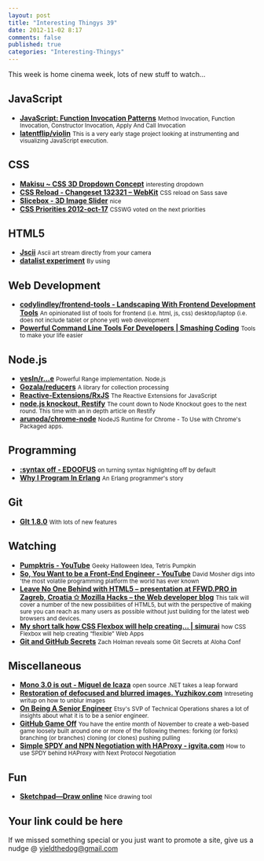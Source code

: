 ```yaml
--- 
layout: post 
title: "Interesting Thingys 39" 
date: 2012-11-02 8:17 
comments: false 
published: true 
categories: "Interesting-Thingys" 
--- 
```

This week is home cinema week, lots of new stuff to watch…

<!-- More -->

## JavaScript

- **[JavaScript: Function Invocation Patterns](http://doctrina.org/Javascript-Function-Invocation-Patterns.html)**
    <small>Method Invocation, Function Invocation, Constructor Invocation, Apply And Call Invocation</small>
- **[latentflip/violin](https://github.com/latentflip/violin)**
    <small>This is a very early stage project looking at instrumenting and visualizing JavaScript execution. </small>
 
## CSS

- **[Makisu ~ CSS 3D Dropdown Concept](http://soulwire.github.com/Makisu/)**
    <small>interesting dropdown</small>
- **[CSS Reload - Changeset 132321 – WebKit](http://trac.webkit.org/changeset/132321)**
    <small>CSS reload on Sass save</small>
- **[Slicebox - 3D Image Slider](http://tympanus.net/Development/Slicebox/index4.html)**
    <small>nice</small>
- **[CSS Priorities 2012-oct-17](http://disruptive-innovations.com/zoo/customers/CSSWG/Priorities.html)**
    <small>CSSWG voted on the next priorities</small>
 
## HTML5

- **[Jscii](http://enotionz.github.com/jscii/)**
    <small>Ascii art stream directly from your camera</small>
- **[datalist experiment](http://demo.agektmr.com/datalist/)**
    <small>By using <datalist>, you can define a list of suggestions you want the user to select from. Users can optionally select from your suggestions as well as typing it by themselves.</small>
 
## Web Development

- **[codylindley/frontend-tools - Landscaping With Frontend Development Tools](https://github.com/codylindley/frontend-tools)**
    <small>An opinionated list of tools for frontend (i.e. html, js, css) desktop/laptop (i.e. does not include tablet or phone yet) web development </small>
- **[Powerful Command Line Tools For Developers | Smashing Coding](http://coding.smashingmagazine.com/2012/10/29/powerful-command-line-tools-developers/)**
    <small>Tools to make your life easier</small>
 
## Node.js

- **[vesln/r...e](https://github.com/vesln/r...e)**
    <small>Powerful Range implementation. Node.js </small>
- **[Gozala/reducers](https://github.com/Gozala/reducers)**
    <small>A library for collection processing</small>
- **[Reactive-Extensions/RxJS](https://github.com/Reactive-Extensions/RxJS)**
    <small>The Reactive Extensions for JavaScript</small>
- **[node.js knockout, Restify](http://blog.nodeknockout.com/post/34710903021/restify)**
    <small>The count down to Node Knockout goes to the next round. This time with an in depth article on Restify</small>
- **[arunoda/chrome-node](https://github.com/arunoda/chrome-node)**
    <small>NodeJS Runtime for Chrome - To Use with Chrome's Packaged apps.</small>
 
## Programming

- **[:syntax off - EDOOFUS](http://www.kyleisom.net/blog/2012/10/17/syntax-off/)**
    <small>on turning syntax highlighting off by default</small>
- **[Why I Program In Erlang](http://www.evanmiller.org/why-i-program-in-erlang.html)**
    <small>An Erlang programmer's story</small>
 
## Git

- **[GIt 1.8.0](http://git-htmldocs.googlecode.com/git/RelNotes/1.8.0.txt)**
    <small>With lots of new features</small>
 
## Watching

- **[Pumpktris - YouTube](http://www.youtube.com/watch?feature=player_embedded)**
    <small>Geeky Halloween Idea, Tetris Pumpkin</small>
- **[So, You Want to be a Front-End Engineer - YouTube](https://www.youtube.com/watch?v=Lsg84NtJbmI)**
    <small>David Mosher digs into 'the most volatile programming platform the world has ever known</small>
- **[Leave No One Behind with HTML5 – presentation at FFWD.PRO in Zagreb, Croatia ✩ Mozilla Hacks – the Web developer blog](https://hacks.mozilla.org/2012/10/leave-no-one-behind-with-html5-presentation-at-ffwd-pro-in-zagreb-croatia/)**
    <small>This talk will cover a number of the new possibilities of HTML5, but with the perspective of making sure you can reach as many users as possible without just building for the latest web browsers and devices.</small>
- **[My short talk how CSS Flexbox will help creating... | simurai](http://simurai.com/post/34144004589/flexbox-web-apps)**
    <small>how CSS Flexbox will help creating “flexible” Web Apps</small>
- **[Git and GitHub Secrets](http://confreaks.com/videos/1229-aloharuby2012-git-and-github-secrets)**
    <small>Zach Holman reveals some Git Secrets at Aloha Conf</small>
 
## Miscellaneous

- **[Mono 3.0 is out - Miguel de Icaza](http://tirania.org/blog/archive/2012/Oct-22.html)**
    <small>open source .NET takes a leap forward</small>
- **[Restoration of defocused and blurred images. Yuzhikov.com](http://yuzhikov.com/articles/BlurredImagesRestoration1.htm)**
    <small>Intreseting writup on how to unblur images</small>
- **[On Being A Senior Engineer](http://www.kitchensoap.com/2012/10/25/on-being-a-senior-engineer/)**
    <small>Etsy's SVP of Technical Operations shares a lot of insights about what it is to be a senior engineer.</small>
- **[GitHub Game Off](https://github.com/blog/1303-github-game-off)**
    <small>You have the entire month of November to create a web-based game loosely built around one or more of the following themes: forking (or forks) branching (or branches) cloning (or clones) pushing pulling</small>
- **[Simple SPDY and NPN Negotiation with HAProxy - igvita.com](http://www.igvita.com/2012/10/31/simple-spdy-and-npn-negotiation-with-haproxy/)**
    <small>How to use SPDY behind HAProxy with Next Protocol Negotiation</small>
 
## Fun

- **[Sketchpad—Draw online](http://sketchpad.io/sketch2.1/?server=test)**
    <small>Nice drawing tool</small>
 
## Your link could be here

If we missed something special or you just want to promote a site, give us a nudge @ <a href='&#109;&#97;&#105;&#108;t&#111;&#58;%7&#57;&#105;eld&#116;%68%65do%67&#64;gmail&#37;2&#69;c&#37;6&#70;m'>y&#105;eldt&#104;&#101;dog&#64;&#103;mail&#46;&#99;&#111;m</a>
